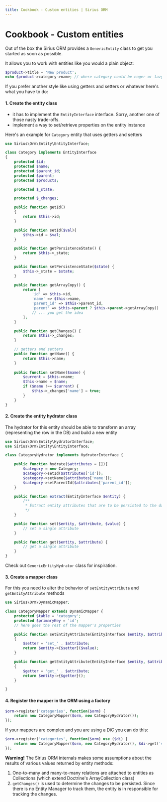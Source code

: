 ```yaml
---
title: Cookbook - Custom entities | Sirius ORM
---
```


# Cookbook - Custom entities

Out of the box the Sirius ORM provides a `GenericEntity` class to get you started as soon as possible. 

It allows you to work with entities like you would a plain object:
 
 ```php
$product->title = 'New product';
echo $product->category->name; // where category could be eager or lazy loaded
```

If you prefer another style like using getters and setters or whatever here's what you have to do:

#### 1. Create the entity class

- it has to implement the `EntityInterface` interface. Sorry, another one of those nasty trade-offs.
- implement a way to set/retrieve properties on the entity instance

Here's an example for `Category` entity that uses getters and setters

```php
use Sirius\Orm\Entity\EntityInterface;

class Category implements EntityInterface
{
    protected $id;
    protected $name;
    protected $parent_id;
    protected $parent;
    protected $products;

    protected $_state;

    protected $_changes;

    public function getId()
    {
        return $this->id;
    }

    public function setId($val){
        $this->id = $val;
    }

    public function getPersistenceState() {
        return $this->_state;
    }

    public function setPersistenceState($state) {
        $this->_state = $state;
    }   

    public function getArrayCopy() {
        return [
            'id' => $this->id,
            'name' => $this->name,
            'parent_id' => $this->parent_id,
            'parent' => $this->parent ? $this->parent->getArrayCopy() : null,
            // ... you get the idea
        ];
    }

    public function getChanges() {
        return $this->_changes;
    }

    // getters and setters
    public function getName() {
        return $this->name;
    }
    
    public function setName($name) {
        $current = $this->name;
        $this->name = $name;
        if ($name !== $current) {
            $this->_changes['name'] = true;
        }   
    }
}
```

#### 2. Create the entity hydrator class

The hydrator for this entity should be able to transform an array (representing the row in the DB) and build a new entity

```php
use Sirius\Orm\Entity\HydratorInterface;
use Sirius\Orm\Entity\EntityInterface;

class CategoryHydrator implements HydratorInterface {

    public function hydrate($attributes = []){
        $category = new Category;
        $category->setId($attributes['id']);
        $category->setName($attributes['name']);
        $category->setParentId($attributes['parent_id']);
    }

    public function extract(EntityInterface $entity) {
        /**
         * Extract entity attributes that are to be persisted to the database 
         */
    }

    public function set($entity, $attribute, $value) {
        // set a single attribute
    }

    public function get($entity, $attribute) {
        // get a single attribute
    }
}
```

Check out `GenericEntityHydrator` class for inspiration.

#### 3. Create a mapper class

For this you need to alter the behavior of `setEntityAttribute` and `getEntityAttribute` methods

```php
use Sirius\Orm\DynamicMapper;

class CategoryMapper extends DynamicMapper { 
    protected $table = 'category';
    protected $primaryKey = 'id';
    // here goes the rest of the mapper's properties

    public function setEntityAttribute(EntityInterface $entity, $attribute, $value)
    {
        $setter = 'set_' . $attribute;
        return $entity->{$setter}($value);
    }

    public function getEntityAttribute(EntityInterface $entity, $attribute)
    {
        $getter = 'get_' . $attribute;
        return $entity->{$getter}();
    }

}
```

#### 4. Register the mapper in the ORM using a factory

```php
$orm->register('categories', function($orm) {
    return new CategoryMapper($orm, new CategoryHydrator());
});
```

If your mappers are complex and you are using a DiC you can do this:

```php
$orm->register('categories', function($orm) use ($di) {
    return new CategoryMapper($orm, new CategoryHydrator(), $di->get('someService'));
});
```

**Warning!** The Sirius ORM internals makes some assumptions about the results of various values returned by entity methods:

1. One-to-many and many-to-many relations are attached to entities as Collections (which extend Doctrine's ArrayCollection class)
2. `getChanges()` is used to determine the changes to be persisted. Since there is no Entity Manager to track them, the entity is in responsible for tracking the changes.

